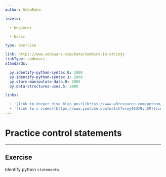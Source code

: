 ```yaml
---
author: SebaRaba

levels:

  - beginner

  - basic

type: exercise

link: https://www.codewars.com/kata/numbers-in-strings
linkType: codewars
standards:

  py.identify-python-syntax.0: 1000
  py.identify-python-syntax.1: 2000
  py.store-manipulate-data.0: 2000
  py.data-structures-uses.5: 2000

links:

  - '[link to deeper dive blog post](https://www.w3resource.com/python/python-syntax.php){website}'
  - '[link to a video](https://www.youtube.com/watch?v=oy4GOI9vn5M){video}'
---
```


# Practice control statements

---
## Exercise

Identify python `statements`.
